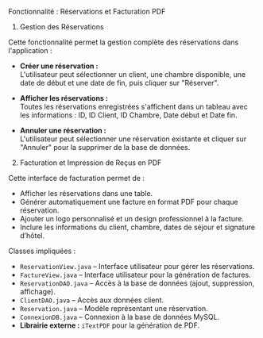  Fonctionnalité : Réservations et Facturation PDF

1. Gestion des Réservations

Cette fonctionnalité permet la gestion complète des réservations dans l'application :

- **Créer une réservation :**  
  L'utilisateur peut sélectionner un client, une chambre disponible, une date de début et une date de fin, puis cliquer sur "Réserver".

- **Afficher les réservations :**  
  Toutes les réservations enregistrées s'affichent dans un tableau avec les informations : ID, ID Client, ID Chambre, Date début et Date fin.

- **Annuler une réservation :**  
  L'utilisateur peut sélectionner une réservation existante et cliquer sur "Annuler" pour la supprimer de la base de données.

 2. Facturation et Impression de Reçus en PDF

Cette interface de facturation permet de :

- Afficher les réservations dans une table.
- Générer automatiquement une facture en format PDF pour chaque réservation.
- Ajouter un logo personnalisé et un design professionnel à la facture.
- Inclure les informations du client, chambre, dates de séjour et signature d’hôtel.

 Classes impliquées :

- `ReservationView.java` – Interface utilisateur pour gérer les réservations.
- `FactureView.java` – Interface utilisateur pour la génération de factures.
- `ReservationDAO.java` – Accès à la base de données (ajout, suppression, affichage).
- `ClientDAO.java` – Accès aux données client.
- `Reservation.java` – Modèle représentant une réservation.
- `ConnexionDB.java` – Connexion à la base de données MySQL.
- **Librairie externe :** `iTextPDF` pour la génération de PDF.

